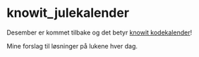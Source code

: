 # knowit_julekalender
Desember er kommet tilbake og det betyr [knowit kodekalender](https://julekalender.knowit.no)! 

Mine forslag til løsninger på lukene hver dag. 
